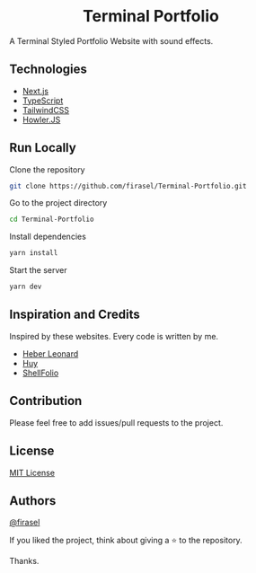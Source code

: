 <br/>
<h1 align="center"> Terminal Portfolio</h1>

A Terminal Styled Portfolio Website with sound effects.

## Technologies

- [Next.js](https://nextjs.org/)
- [TypeScript](https://www.typescriptlang.org/)
- [TailwindCSS](https://tailwindcss.com/)
- [Howler.JS](https://howlerjs.com/)

## Run Locally

Clone the repository

```bash
git clone https://github.com/firasel/Terminal-Portfolio.git
```

Go to the project directory

```bash
cd Terminal-Portfolio
```

Install dependencies

```bash
yarn install
```

Start the server

```bash
yarn dev
```

## Inspiration and Credits

Inspired by these websites. Every code is written by me.

- [Heber Leonard](https://heberleonard2.github.io/terminal-style-portfolio-page/)
- [Huy](http://huy.im/)
- [ShellFolio](https://evilprince2009.netlify.app/)

## Contribution

Please feel free to add issues/pull requests to the project.

## License

[MIT License](LICENSE)

## Authors

[@firasel](https://github.com/firasel)

If you liked the project, think about giving a ⭐ to the repository.

Thanks.
